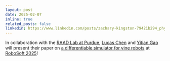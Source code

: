 ```yaml
---
layout: post
date: 2025-02-07
inline: true
related_posts: false
linkedin: https://www.linkedin.com/posts/zachary-kingston-79421b294_physics-grounded-differentiable-simulation-activity-7293037235493380097-eoCq?utm_source=share&utm_medium=member_desktop&rcm=ACoAAEc5N6ABK7LXY73p6E57GdRk_3yLdOp75kk
---
```


In collaboration with the <a href="https://purdueraadlab.wixsite.com/website-1">RAAD Lab at Purdue</a>, <a href="/members/lucas">Lucas Chen</a> and <a href="/members/yitian">Yitian Gao</a> will present their paper on <a href="publications#chengao2025diffsim">a differentiable simulator for vine robots</a> at <a href="https://robosoft2025.org/">RoboSoft 2025</a>!
